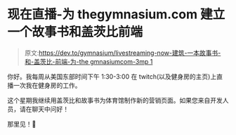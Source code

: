 # 现在直播-为 thegymnasium.com 建立一个故事书和盖茨比前端

> 原文:[https://dev.to/gymnasium/livestreaming-now-建筑-一本故事书-和-盖茨比-前端-为-the gmnasiumcom-3mp 1](https://dev.to/gymnasium/livestreaming-now---building-a-storybook-and-gatsby-front-end-for-thegymnasiumcom-3mp1)

你好。我每周从美国东部时间下午 1:30-3:00 在 twitch(以及健身房的主页)上直播一次我在健身房的工作。

这个星期我继续用盖茨比和故事书为体育馆制作新的营销页面。如果您来自开发人员，请在聊天中问好！

那里见！🎉